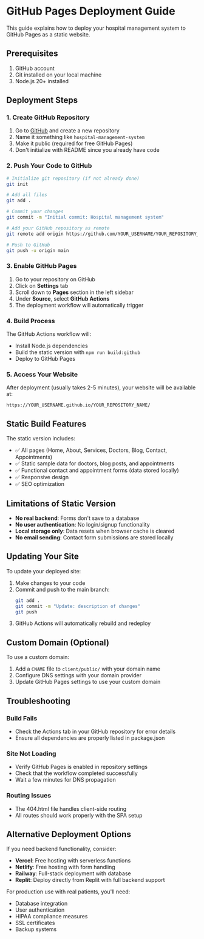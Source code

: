 # GitHub Pages Deployment Guide

This guide explains how to deploy your hospital management system to GitHub Pages as a static website.

## Prerequisites

1. GitHub account
2. Git installed on your local machine
3. Node.js 20+ installed

## Deployment Steps

### 1. Create GitHub Repository

1. Go to [GitHub](https://github.com) and create a new repository
2. Name it something like `hospital-management-system`
3. Make it public (required for free GitHub Pages)
4. Don't initialize with README since you already have code

### 2. Push Your Code to GitHub

```bash
# Initialize git repository (if not already done)
git init

# Add all files
git add .

# Commit your changes
git commit -m "Initial commit: Hospital management system"

# Add your GitHub repository as remote
git remote add origin https://github.com/YOUR_USERNAME/YOUR_REPOSITORY_NAME.git

# Push to GitHub
git push -u origin main
```

### 3. Enable GitHub Pages

1. Go to your repository on GitHub
2. Click on **Settings** tab
3. Scroll down to **Pages** section in the left sidebar
4. Under **Source**, select **GitHub Actions**
5. The deployment workflow will automatically trigger

### 4. Build Process

The GitHub Actions workflow will:
- Install Node.js dependencies
- Build the static version with `npm run build:github`
- Deploy to GitHub Pages

### 5. Access Your Website

After deployment (usually takes 2-5 minutes), your website will be available at:
```
https://YOUR_USERNAME.github.io/YOUR_REPOSITORY_NAME/
```

## Static Build Features

The static version includes:
- ✅ All pages (Home, About, Services, Doctors, Blog, Contact, Appointments)
- ✅ Static sample data for doctors, blog posts, and appointments
- ✅ Functional contact and appointment forms (data stored locally)
- ✅ Responsive design
- ✅ SEO optimization

## Limitations of Static Version

- **No real backend**: Forms don't save to a database
- **No user authentication**: No login/signup functionality
- **Local storage only**: Data resets when browser cache is cleared
- **No email sending**: Contact form submissions are stored locally

## Updating Your Site

To update your deployed site:
1. Make changes to your code
2. Commit and push to the main branch:
   ```bash
   git add .
   git commit -m "Update: description of changes"
   git push
   ```
3. GitHub Actions will automatically rebuild and redeploy

## Custom Domain (Optional)

To use a custom domain:
1. Add a `CNAME` file to `client/public/` with your domain name
2. Configure DNS settings with your domain provider
3. Update GitHub Pages settings to use your custom domain

## Troubleshooting

### Build Fails
- Check the Actions tab in your GitHub repository for error details
- Ensure all dependencies are properly listed in package.json

### Site Not Loading
- Verify GitHub Pages is enabled in repository settings
- Check that the workflow completed successfully
- Wait a few minutes for DNS propagation

### Routing Issues
- The 404.html file handles client-side routing
- All routes should work properly with the SPA setup

## Alternative Deployment Options

If you need backend functionality, consider:
- **Vercel**: Free hosting with serverless functions
- **Netlify**: Free hosting with form handling
- **Railway**: Full-stack deployment with database
- **Replit**: Deploy directly from Replit with full backend support

For production use with real patients, you'll need:
- Database integration
- User authentication
- HIPAA compliance measures
- SSL certificates
- Backup systems